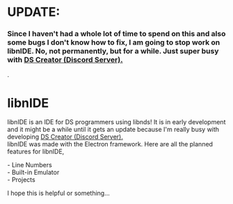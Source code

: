 UPDATE:
=======

### Since I haven't had a whole lot of time to spend on this and also some bugs I don't know how to fix, I am going to stop work on libnIDE. No, not permanently, but for a while. Just super busy with [DS Creator (Discord Server).](https://discord.com/invite/CqrXmqxAf8)
.

libnIDE
=======

libnIDE is an IDE for DS programmers using libnds! It is in early development and it might be a while until it gets an update because I'm really busy with developing [DS Creator (Discord Server).](https://discord.com/invite/CqrXmqxAf8)  
libnIDE was made with the Electron framework. Here are all the planned features for libnIDE,  
  
\- Line Numbers  
\- Built-in Emulator  
\- Projects  
  
I hope this is helpful or something...